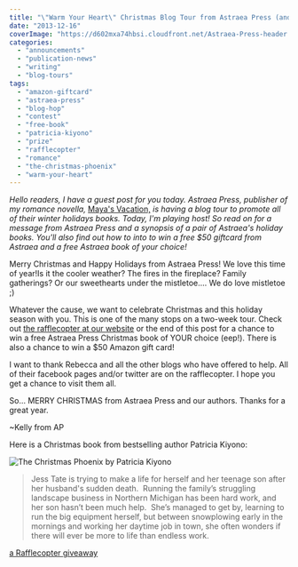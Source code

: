 ```yaml
---
title: "\"Warm Your Heart\" Christmas Blog Tour from Astraea Press (and prizes!)"
date: "2013-12-16"
coverImage: "https://d602mxa74hbsi.cloudfront.net/Astraea-Press-header.jpg"
categories:
  - "announcements"
  - "publication-news"
  - "writing"
  - "blog-tours"
tags:
  - "amazon-giftcard"
  - "astraea-press"
  - "blog-hop"
  - "contest"
  - "free-book"
  - "patricia-kiyono"
  - "prize"
  - "rafflecopter"
  - "romance"
  - "the-christmas-phoenix"
  - "warm-your-heart"
---
```


_Hello readers, I have a guest post for you today. Astraea Press, publisher of my romance novella,_ [Maya's Vacation,](/creative-works/mayas-vacation/ "Maya's Vacation Info") _is having a blog tour to promote all of their winter holidays books. Today, I'm playing host! So read on for a message from Astraea Press and a synopsis of a pair of Astraea's holiday books. You'll also find out how to into to win a free $50 giftcard from Astraea and a free Astraea book of your choice!_

Merry Christmas and Happy Holidays from Astraea Press! We love this time of year!Is it the cooler weather? The fires in the fireplace? Family gatherings? Or our sweethearts under the mistletoe.... We do love mistletoe ;)

Whatever the cause, we want to celebrate Christmas and this holiday season with you. This is one of the many stops on a two-week tour. Check out [the rafflecopter at our website](http://astraeapress.blogspot.com/2013/12/warm-your-heart-merry-christmas-giveaway.html "Rafflecopter for Astraea") or the end of this post for a chance to win a free Astraea Press Christmas book of YOUR choice (eep!). There is also a chance to win a $50 Amazon gift card!

I want to thank Rebecca and all the other blogs who have offered to help. All of their facebook pages and/or twitter are on the rafflecopter. I hope you get a chance to visit them all.

So... MERRY CHRISTMAS from Astraea Press and our authors. Thanks for a great year.

~Kelly from AP

Here is a Christmas book from bestselling author Patricia Kiyono:

![The Christmas Phoenix by Patricia Kiyono](images/23517543.jpg "The Christmas Phoenix by Patricia Kiyono")

> Jess Tate is trying to make a life for herself and her teenage son after her husband's sudden death.  Running the family’s struggling landscape business in Northern Michigan has been hard work, and her son hasn’t been much help.  She’s managed to get by, learning to run the big equipment herself, but between snowplowing early in the mornings and working her daytime job in town, she often wonders if there will ever be more to life than endless work.

[a Rafflecopter giveaway](http://www.rafflecopter.com/rafl/display/2eb47a15/)
